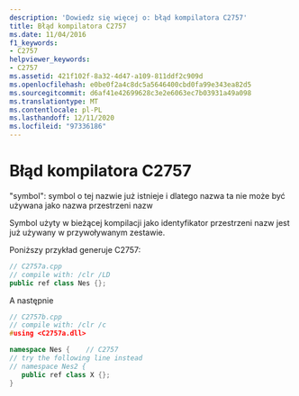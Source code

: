 ```yaml
---
description: 'Dowiedz się więcej o: błąd kompilatora C2757'
title: Błąd kompilatora C2757
ms.date: 11/04/2016
f1_keywords:
- C2757
helpviewer_keywords:
- C2757
ms.assetid: 421f102f-8a32-4d47-a109-811ddf2c909d
ms.openlocfilehash: e0be0f2a4c8dc5a5646400cbd0fa99e343ea82d5
ms.sourcegitcommit: d6af41e42699628c3e2e6063ec7b03931a49a098
ms.translationtype: MT
ms.contentlocale: pl-PL
ms.lasthandoff: 12/11/2020
ms.locfileid: "97336186"
---
```

# <a name="compiler-error-c2757"></a>Błąd kompilatora C2757

"symbol": symbol o tej nazwie już istnieje i dlatego nazwa ta nie może być używana jako nazwa przestrzeni nazw

Symbol użyty w bieżącej kompilacji jako identyfikator przestrzeni nazw jest już używany w przywoływanym zestawie.

Poniższy przykład generuje C2757:

```cpp
// C2757a.cpp
// compile with: /clr /LD
public ref class Nes {};
```

A następnie

```cpp
// C2757b.cpp
// compile with: /clr /c
#using <C2757a.dll>

namespace Nes {    // C2757
// try the following line instead
// namespace Nes2 {
   public ref class X {};
}
```
